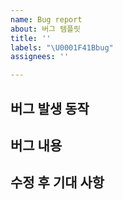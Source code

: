 ```yaml
---
name: Bug report
about: 버그 템플릿
title: ''
labels: "\U0001F41Bbug"
assignees: ''

---
```


## 버그 발생 동작

## 버그 내용

## 수정 후 기대 사항
